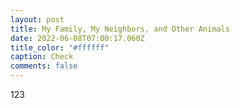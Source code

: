 ```yaml
---
layout: post
title: My Family, My Neighbors, and Other Animals
date: 2022-06-08T07:00:17.060Z
title_color: "#ffffff"
caption: Check
comments: false
---
```

123